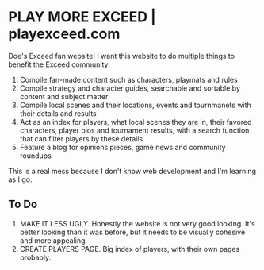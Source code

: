 # PLAY MORE EXCEED | playexceed.com
Doe's Exceed fan website! I want this website to do multiple things to benefit the Exceed community:

1. Compile fan-made content such as characters, playmats and rules
2. Compile strategy and character guides, searchable and sortable by content and subject matter
3. Compile local scenes and their locations, events and tournmanets with their details and results
4. Act as an index for players, what local scenes they are in, their favored characters, player bios and tournament results, with a search function that can filter players by these details
5. Feature a blog for opinions pieces, game news and community roundups

This is a real mess because I don't know web development and I'm learning as I go.

## To Do

1. MAKE IT LESS UGLY. Honestly the website is not very good looking. It's better looking than it was before, but it needs to be visually cohesive and more appealing.
2. CREATE PLAYERS PAGE. Big index of players, with their own pages probably.
